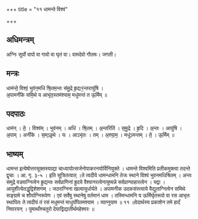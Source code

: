 +++
title = "११ धामन्ते विश्वं"

+++
## अधिमन्त्रम्
अग्निः सूर्यो वापो वा गावो वा घृतं वा। वामदेवो गौतमः। जगती।

## मन्त्रः
धाम॑न्ते॒ विश्वं॒ भुव॑न॒मधि॑ श्रि॒तम॒न्तः स॑मु॒द्रे हृ॒द्य१॒॑न्तरायु॑षि ।  
अ॒पामनी॑के समि॒थे य आभृ॑त॒स्तम॑श्याम॒ मधु॑मन्तं त ऊ॒र्मिम् ॥

## पदपाठः
धाम॑न् । ते॒ । विश्व॑म् । भुव॑नम् । अधि॑ । श्रि॒तम् । अ॒न्तरिति॑ । स॒मु॒द्रे । हृ॒दि । अ॒न्तः । आयु॑षि ।  
अ॒पाम् । अनी॑के । स॒म्ऽइ॒थे । यः । आऽभृ॑तः । तम् । अ॒श्या॒म॒ । मधु॑ऽमन्तम् । ते॒ । ऊ॒र्मिम् ॥

## भाष्यम्
धामन्त इत्येषोत्तरसूक्तस्याद्या चाध्यायोत्सर्जनोपाकरनयोर्विनियुक्ते । धामन्ते विश्वमिति प्रतीकमुक्त्वा तदन्ते द्वृचाः । आ. गृ. ३-५ । इति सूत्रितत्वात् ।ते त्वदीये धामन्धामनि तेजः स्थाने विश्वं भुवनमधिश्रितम् । अन्तः समुद्रे वडवाग्नित्वेन ह्रुद्यन्तः सर्वप्राणिनां ह्रुदये वैश्वानरत्वेनायुष्यन्ने सर्वप्राण्याहारत्वेन । यद्वा । आयुशीत्येतद्धृद्विशेशणम् । जठराग्निना खल्वायुर्धार्यते । अपामनीक उदकसंस्त्याये वैद्युताग्नित्वेन समिथे सङ्ग्रामे च शौर्याग्निरूपेण । एवं सर्वेषु स्थानेषु वर्तमानं धाम । तस्मिन्धामनि य ऊर्मिर्घृतरूपो वा रस आभृतः स्थापितः ते त्वदीयं तं रसं मधुमन्तं माधुर्योपेतमश्याम । व्याप्नुयाम ॥ ११ ॥वेदार्थस्य प्रकाशेन तमे हार्दं निवारयन् । पुमार्थांश्चतुरो देयाद्विद्यातीर्थमहेश्वरः ॥